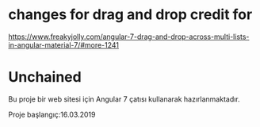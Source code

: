 
# changes for drag and drop credit for
https://www.freakyjolly.com/angular-7-drag-and-drop-across-multi-lists-in-angular-material-7/#more-1241


# Unchained 
 Bu proje bir web sitesi için Angular 7 çatısı kullanarak hazırlanmaktadır. 

 Proje başlangıç:16.03.2019

